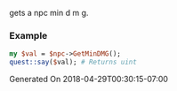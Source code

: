 gets a npc min d m g.
### Example

```perl
my $val = $npc->GetMinDMG();
quest::say($val); # Returns uint
```


Generated On 2018-04-29T00:30:15-07:00
